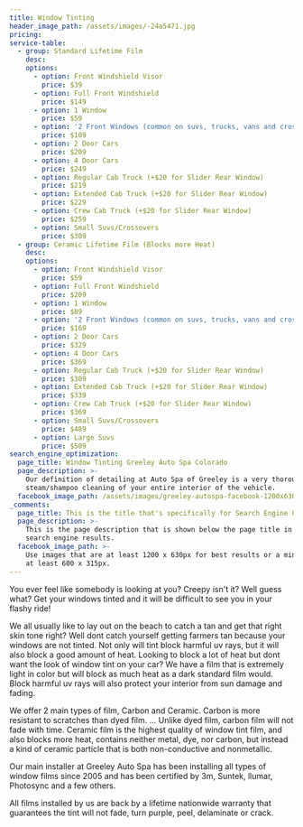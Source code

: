 ```yaml
---
title: Window Tinting
header_image_path: /assets/images/-24a5471.jpg
pricing:
service-table:
  - group: Standard Lifetime Film
    desc:
    options:
      - option: Front Windshield Visor
        price: $39
      - option: Full Front Windshield
        price: $149
      - option: 1 Window
        price: $59
      - option: '2 Front Windows (common on suvs, trucks, vans and crossovers)'
        price: $109
      - option: 2 Door Cars
        price: $209
      - option: 4 Door Cars
        price: $249
      - option: Regular Cab Truck (+$20 for Slider Rear Window)
        price: $219
      - option: Extended Cab Truck (+$20 for Slider Rear Window)
        price: $229
      - option: Crew Cab Truck (+$20 for Slider Rear Window)
        price: $259
      - option: Small Suvs/Crossovers
        price: $309
  - group: Ceramic Lifetime Film (Blocks more Heat)
    desc:
    options:
      - option: Front Windshield Visor
        price: $59
      - option: Full Front Windshield
        price: $209
      - option: 1 Window
        price: $89
      - option: '2 Front Windows (common on suvs, trucks, vans and crossovers)'
        price: $169
      - option: 2 Door Cars
        price: $329
      - option: 4 Door Cars
        price: $369
      - option: Regular Cab Truck (+$20 for Slider Rear Window)
        price: $309
      - option: Extended Cab Truck (+$20 for Slider Rear Window)
        price: $339
      - option: Crew Cab Truck (+$20 for Slider Rear Window)
        price: $369
      - option: Small Suvs/Crossovers
        price: $489
      - option: Large Suvs
        price: $509
search_engine_optimization:
  page_title: Window Tinting Greeley Auto Spa Colorado
  page_description: >-
    Our definition of detailing at Auto Spa of Greeley is a very thorough deep
    steam/shampoo cleaning of your entire interior of the vehicle.
  facebook_image_path: /assets/images/greeley-autospa-facebook-1200x630.png
_comments:
  page_title: This is the title that's specifically for Search Engine Optimization.
  page_description: >-
    This is the page description that is shown below the page title in the
    search engine results.
  facebook_image_path: >-
    Use images that are at least 1200 x 630px for best results or a minimum of
    at least 600 x 315px.
---
```


You ever feel like somebody is looking at you? Creepy isn't it? Well guess what? Get your windows tinted and it will be difficult to see you in your flashy ride!

We all usually like to lay out on the beach to catch a tan and get that right skin tone right? Well dont catch yourself getting farmers tan because your windows are not tinted. Not only will tint block harmful uv rays, but it will also block a good amount of heat. Looking to block a lot of heat but dont want the look of window tint on your car? We have a film that is extremely light in color but will block as much heat as a dark standard film would. Block harmful uv rays will also protect your interior from sun damage and fading.

We offer 2 main types of film, Carbon and Ceramic. Carbon is more resistant to scratches than dyed film. ... Unlike dyed film, carbon film will not fade with time. Ceramic film is the highest quality of window tint film, and also blocks more heat, contains neither metal, dye, nor carbon, but instead a kind of ceramic particle that is both non-conductive and nonmetallic.

Our main installer at Greeley Auto Spa has been installing all types of window films since 2005 and has been certified by 3m, Suntek, llumar, Photosync and a few others.

All films installed by us are back by a lifetime nationwide warranty that guarantees the tint will not fade, turn purple, peel, delaminate or crack.